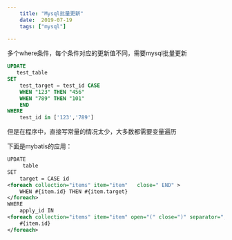 ```yaml
---
    title: "Mysql批量更新"
    date:  2019-07-19 
    tags: ["mysql"]
    
---
```


多个where条件，每个条件对应的更新值不同，需要mysql批量更新

```sql
UPDATE 
   test_table
SET
    test_target = test_id CASE
    WHEN "123" THEN "456"
    WHEN "789" THEN "101"
    END
WHERE
    test_id in ['123','789']
```
但是在程序中，直接写常量的情况太少，大多数都需要变量遍历

下面是mybatis的应用：
```xml
UPDATE
     table
SET
    target = CASE id
<foreach collection="items" item="item"   close=" END" >
    WHEN #{item.id} THEN #{item.target}
</foreach>
WHERE
    apply_id IN
<foreach collection="items" item="item" open="(" close=")" separator="," >
    #{item.id}
</foreach>
```